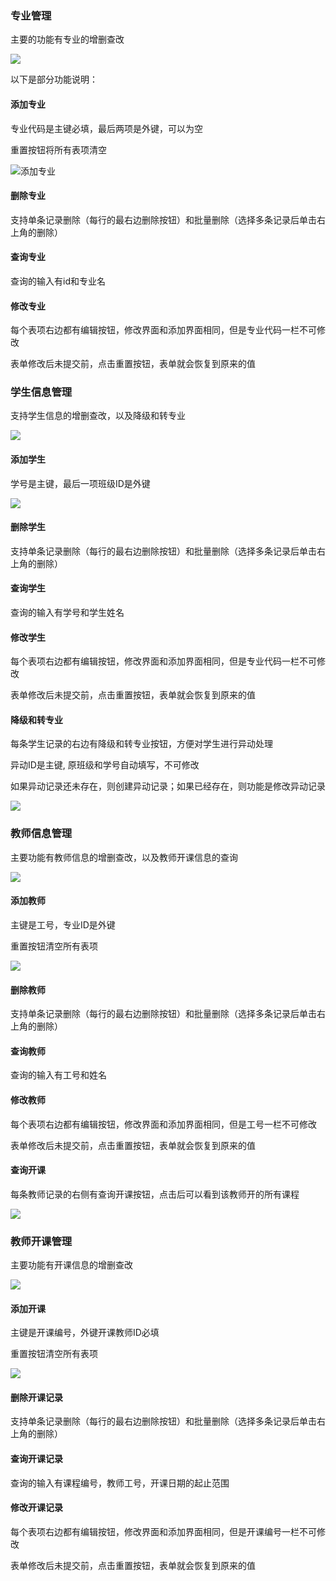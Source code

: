 ### 专业管理

主要的功能有专业的增删查改

![](Snipaste_2020-05-23_16-02-41.png)

以下是部分功能说明：

#### 添加专业

专业代码是主键必填，最后两项是外键，可以为空

重置按钮将所有表项清空

![添加专业](Snipaste_2020-05-23_15-56-50.png)

#### 删除专业

支持单条记录删除（每行的最右边删除按钮）和批量删除（选择多条记录后单击右上角的删除）

#### 查询专业

查询的输入有id和专业名

#### 修改专业

每个表项右边都有编辑按钮，修改界面和添加界面相同，但是专业代码一栏不可修改

表单修改后未提交前，点击重置按钮，表单就会恢复到原来的值

### 学生信息管理

支持学生信息的增删查改，以及降级和转专业

 ![](Snipaste_2020-05-23_16-21-48.png)

 #### 添加学生

 学号是主键，最后一项班级ID是外键

 ![](Snipaste_2020-05-23_16-25-14.png)

#### 删除学生

支持单条记录删除（每行的最右边删除按钮）和批量删除（选择多条记录后单击右上角的删除）

#### 查询学生

查询的输入有学号和学生姓名

#### 修改学生

每个表项右边都有编辑按钮，修改界面和添加界面相同，但是专业代码一栏不可修改

表单修改后未提交前，点击重置按钮，表单就会恢复到原来的值

#### 降级和转专业

每条学生记录的右边有降级和转专业按钮，方便对学生进行异动处理

异动ID是主键, 原班级和学号自动填写，不可修改

如果异动记录还未存在，则创建异动记录；如果已经存在，则功能是修改异动记录

![](Snipaste_2020-05-23_16-31-24.png)

### 教师信息管理

主要功能有教师信息的增删查改，以及教师开课信息的查询

![](Snipaste_2020-05-23_16-34-56.png)

#### 添加教师

主键是工号，专业ID是外键

重置按钮清空所有表项

![](Snipaste_2020-05-23_16-35-49.png)

#### 删除教师

支持单条记录删除（每行的最右边删除按钮）和批量删除（选择多条记录后单击右上角的删除）

#### 查询教师

查询的输入有工号和姓名

#### 修改教师

每个表项右边都有编辑按钮，修改界面和添加界面相同，但是工号一栏不可修改

表单修改后未提交前，点击重置按钮，表单就会恢复到原来的值

#### 查询开课

每条教师记录的右侧有查询开课按钮，点击后可以看到该教师开的所有课程

![](Snipaste_2020-05-23_16-40-03.png)

### 教师开课管理

主要功能有开课信息的增删查改

![](Snipaste_2020-05-23_16-43-52.png)

#### 添加开课

主键是开课编号，外键开课教师ID必填

重置按钮清空所有表项

![](Snipaste_2020-05-23_16-45-37.png)

#### 删除开课记录

支持单条记录删除（每行的最右边删除按钮）和批量删除（选择多条记录后单击右上角的删除）

#### 查询开课记录

查询的输入有课程编号，教师工号，开课日期的起止范围

#### 修改开课记录

每个表项右边都有编辑按钮，修改界面和添加界面相同，但是开课编号一栏不可修改

表单修改后未提交前，点击重置按钮，表单就会恢复到原来的值
